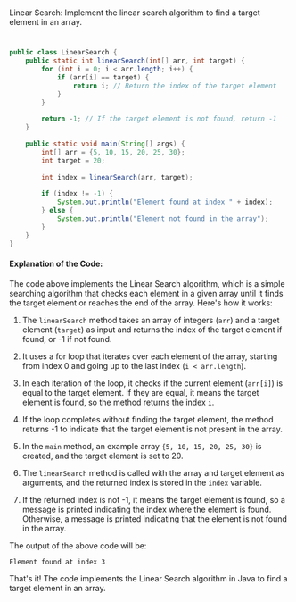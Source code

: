 #
Linear Search: Implement the linear search algorithm to find a target element in an array.
#

```java
public class LinearSearch {
    public static int linearSearch(int[] arr, int target) {
        for (int i = 0; i < arr.length; i++) {
            if (arr[i] == target) {
                return i; // Return the index of the target element
            }
        }
        
        return -1; // If the target element is not found, return -1
    }
    
    public static void main(String[] args) {
        int[] arr = {5, 10, 15, 20, 25, 30};
        int target = 20;
        
        int index = linearSearch(arr, target);
        
        if (index != -1) {
            System.out.println("Element found at index " + index);
        } else {
            System.out.println("Element not found in the array");
        }
    }
}
```

#### Explanation of the Code:

The code above implements the Linear Search algorithm, which is a simple searching algorithm that checks each element in a given array until it finds the target element or reaches the end of the array. Here's how it works:

1. The `linearSearch` method takes an array of integers (`arr`) and a target element (`target`) as input and returns the index of the target element if found, or -1 if not found.

2. It uses a for loop that iterates over each element of the array, starting from index 0 and going up to the last index (`i < arr.length`).

3. In each iteration of the loop, it checks if the current element (`arr[i]`) is equal to the target element. If they are equal, it means the target element is found, so the method returns the index `i`.

4. If the loop completes without finding the target element, the method returns -1 to indicate that the target element is not present in the array.

5. In the `main` method, an example array `{5, 10, 15, 20, 25, 30}` is created, and the target element is set to 20.

6. The `linearSearch` method is called with the array and target element as arguments, and the returned index is stored in the `index` variable.

7. If the returned index is not -1, it means the target element is found, so a message is printed indicating the index where the element is found. Otherwise, a message is printed indicating that the element is not found in the array.

The output of the above code will be:
```
Element found at index 3
```

That's it! The code implements the Linear Search algorithm in Java to find a target element in an array.
